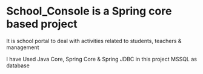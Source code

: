 # School_Console is a Spring core based project 
It is school portal to deal with activities related to students, teachers & management 

I have Used Java Core, Spring Core & Spring JDBC in this project 
MSSQL as database
